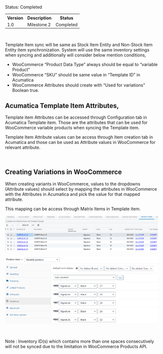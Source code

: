 
<p>Status: Completed</p>
<table>
<tbody>
<tr>
<th>Version</th>
<th>Description</th>
<th>Status</th></tr>
<tr>
<td>1.0</td>
<td>Milestone 2</td>
<td>Completed</td></tr></tbody></table>
<p>&nbsp;</p>
<p>Template Item sync will be same as Stock Item Entity and Non-Stock Item Entity item synchronization. System will use the same inventory settings when syncing and additionally will consider below mention conditions,</p>
<ul>
<li>WooCommerce &ldquo;Product Data Type&rdquo; always should be equal to &ldquo;variable Product&rdquo;</li>
<li>WooCommerce &ldquo;SKU&rdquo; should be same value in &ldquo;Template ID&rdquo; in Acumatica</li>
<li>WooCommerce Attributes should create with &ldquo;Used for variations&rdquo; Boolean true.</li></ul>
<h2>Acumatica Template Item Attributes,</h2>
<p>Template item Attributes can be accessed through Configuration tab in Acumatica Template item. Those are the attributes that can be used for WooCommerce variable products when syncing the Template item.</p>
<p>Template Item Attribute values can be access through Item creation tab in Acumatica and those can be used as Attribute values in WooCommerce for relevant attribute.</p>
<p>&nbsp;</p>
<h2>Creating Variations in WooCommerce</h2>
<p>When creating variants in WooCommerce, values to the dropdowns (Attribute values) should select by mapping the attributes in WooCommerce with the Attributes in Acumatica and pick the value for that mapped attribute.</p>
<p>This mapping can be access through Matrix Items in Template item.</p>

![Screenshot](/Documentation/Specifications/Spec%20Images/Template1.png)

![Screenshot](/Documentation/Specifications/Spec%20Images/Template2.png)

<p>&nbsp; &nbsp; &nbsp; &nbsp; &nbsp; &nbsp; &nbsp; &nbsp;&nbsp;</p>
<p>Note : Inventory ID(s) which contains more than one spaces consecutively will not be synced due to the limitation in WooCommerce Products API.</p>
